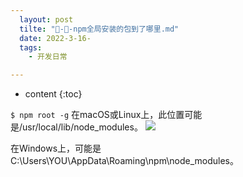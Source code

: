 ```yaml
---
  layout: post
  tilte: "🧨-🧨-npm全局安装的包到了哪里.md"
  date: 2022-3-16-
  tags: 
    - 开发日常

---
```



* content
{:toc}


`
$ npm root -g
`
在macOS或Linux上，此位置可能是/usr/local/lib/node_modules。
![](https://upload-images.jianshu.io/upload_images/15312191-5d5806aafd9e4436.png?imageMogr2/auto-orient/strip%7CimageView2/2/w/1240)

 在Windows上，可能是 C:\Users\YOU\AppData\Roaming\npm\node_modules。
